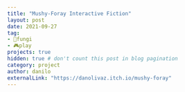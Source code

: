 ```yaml
---
title: "Mushy-Foray Interactive Fiction"
layout: post
date: 2021-09-27
tag:
- 🍄fungi
- 🎮play
projects: true
hidden: true # don't count this post in blog pagination
category: project
author: danilo
externalLink: "https://danolivaz.itch.io/mushy-foray"
---
```

